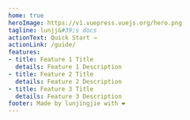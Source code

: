 ```yaml
---
home: true
heroImage: https://v1.vuepress.vuejs.org/hero.png
tagline: lunjj&#39;s docs
actionText: Quick Start →
actionLink: /guide/
features:
- title: Feature 1 Title
  details: Feature 1 Description
- title: Feature 2 Title
  details: Feature 2 Description
- title: Feature 3 Title
  details: Feature 3 Description
footer: Made by lunjingjie with ❤️
---
```

